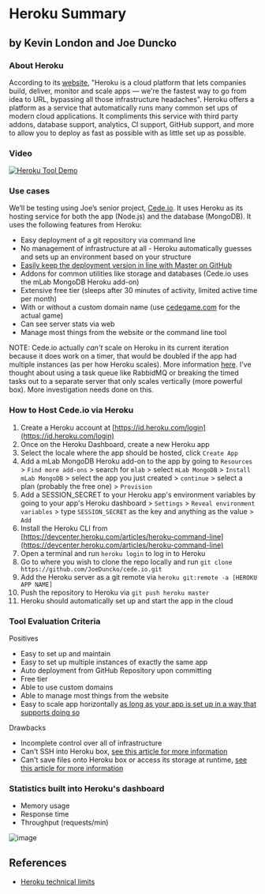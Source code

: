 # Heroku Summary

## by Kevin London and Joe Duncko

### About Heroku

According to its [website](https://www.heroku.com/what), "Heroku is a cloud platform that lets companies build, deliver, monitor and scale apps — we're the fastest way to go from idea to URL, bypassing all those infrastructure headaches". Heroku offers a platform as a service that automatically runs many common set ups of modern cloud applications. It compliments this service with third party addons, database support, analytics, CI support, GitHub support, and more to allow you to deploy as fast as possible with as little set up as possible.

### Video

[![Heroku Tool Demo](https://img.youtube.com/vi/5H9lxwXGtqw/0.jpg)](https://www.youtube.com/watch?v=5H9lxwXGtqw)

### Use cases

We’ll be testing using Joe’s senior project, [Cede.io](https://github.com/JoeDuncko/cede.io). It uses Heroku as its hosting service for both the app (Node.js) and the database (MongoDB). It uses the following features from Heroku:

- Easy deployment of a git repository via command line
- No management of infrastructure at all - Heroku automatically guesses and sets up an environment based on your structure
- [Easily keep the deployment version in line with Master on GitHub](https://devcenter.heroku.com/articles/github-integration)
- Addons for common utilities like storage and databases (Cede.io uses the mLab MongoDB Heroku add-on)
- Extensive free tier (sleeps after 30 minutes of activity, limited active time per month)
- With or without a custom domain name (use [cedegame.com](http://cedegame.com/) for the actual game)
- Can see server stats via web
- Manage most things from the website or the command line tool

NOTE: Cede.io actually *can't* scale on Heroku in its current iteration because it does work on a timer, that would be doubled if the app had multiple instances (as per how Heroku scales). More information [here](https://devcenter.heroku.com/articles/scaling#understanding-concurrency). I've thought about using a task queue like RabbidMQ or breaking the timed tasks out to a separate server that only scales vertically (more powerful box). More investigation needs done on this.

### How to Host Cede.io via Heroku

1. Create a Heroku account at [https://id.heroku.com/login](https://id.heroku.com/login)
2. Once on the Heroku Dashboard, create a new Heroku app
3. Select the locale where the app should be hosted, click `Create App`
4. Add a mLab MongoDB Heroku add-on to the app by going to `Resources` > `Find more add-ons` > search for `mlab` > select `mLab MongoDB` > `Install mLab MongoDB` > select the app you just created > `continue` > select a plan (probably the free one) > `Provision`
5. Add a SESSION_SECRET to your Heroku app's environment variables by going to your app's Heroku dashboard > `Settings` > `Reveal environment variables` > type `SESSION_SECRET` as the key and anything as the value > `Add`
6. Install the Heroku CLI from [https://devcenter.heroku.com/articles/heroku-command-line](https://devcenter.heroku.com/articles/heroku-command-line)
7. Open a terminal and run `heroku login` to log in to Heroku
8. Go to where you wish to clone the repo locally and run `git clone https://github.com/JoeDuncko/cede.io.git`
9. Add the Heroku server as a git remote via `heroku git:remote -a [HEROKU APP NAME]`
10. Push the repository to Heroku via `git push heroku master`
11. Heroku should automatically set up and start the app in the cloud

### Tool Evaluation Criteria

Positives

- Easy to set up and maintain
- Easy to set up multiple instances of exactly the same app
- Auto deployment from GitHub Repository upon committing
- Free tier
- Able to use custom domains
- Able to manage most things from the website
- Easy to scale app horizontally [as long as your app is set up in a way that supports doing so](https://devcenter.heroku.com/articles/scaling)

Drawbacks

- Incomplete control over all of infrastructure
- Can't SSH into Heroku box, [see this article for more information](https://devcenter.heroku.com/articles/one-off-dynos#ssh-access)
- Can't save files onto Heroku box or access its storage at runtime, [see this article for more information](https://devcenter.heroku.com/articles/dynos#ephemeral-filesystem)

### Statistics built into Heroku's dashboard

- Memory usage
- Response time
- Throughput (requests/min)

![image](https://cloud.githubusercontent.com/assets/6749768/25643976/e84554f4-2f70-11e7-806d-8b32844b27f2.png)

## References

- [Heroku technical limits](https://devcenter.heroku.com/articles/limits)
